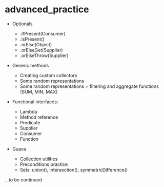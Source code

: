 # advanced_practice
- Optionals
    - .ifPresent(Consumer)
    - .isPresent()
    - .orElse(Object)
    - .orElseGet(Supplier)
    - .orElseThrow(Supplier)

- Generic methods
    - Creating custom collectors
    - Some random representations
    - Some random representations + filtering and aggregate functions (SUM, MIN, MAX)
   
    
- Functional interfaces:
    
    - Lambda
    - Method reference
    - Predicate
    - Supplier
    - Consumer
    - Function

- Guava
   
    - Collection utilities
    - Preconditions practice
    - Sets: union(), intersection(), symmetricDifference()

...to be continued